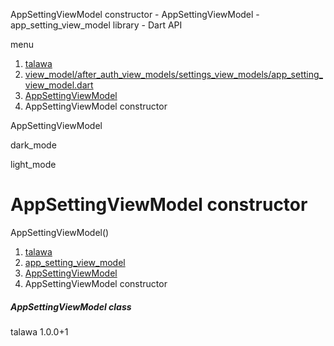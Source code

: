




AppSettingViewModel constructor - AppSettingViewModel - app\_setting\_view\_model library - Dart API







menu

1. [talawa](../../index.html)
2. [view\_model/after\_auth\_view\_models/settings\_view\_models/app\_setting\_view\_model.dart](../../view_model_after_auth_view_models_settings_view_models_app_setting_view_model/view_model_after_auth_view_models_settings_view_models_app_setting_view_model-library.html)
3. [AppSettingViewModel](../../view_model_after_auth_view_models_settings_view_models_app_setting_view_model/AppSettingViewModel-class.html)
4. AppSettingViewModel constructor

AppSettingViewModel


dark\_mode

light\_mode




# AppSettingViewModel constructor


AppSettingViewModel()

 


1. [talawa](../../index.html)
2. [app\_setting\_view\_model](../../view_model_after_auth_view_models_settings_view_models_app_setting_view_model/view_model_after_auth_view_models_settings_view_models_app_setting_view_model-library.html)
3. [AppSettingViewModel](../../view_model_after_auth_view_models_settings_view_models_app_setting_view_model/AppSettingViewModel-class.html)
4. AppSettingViewModel constructor

##### AppSettingViewModel class





talawa
1.0.0+1






